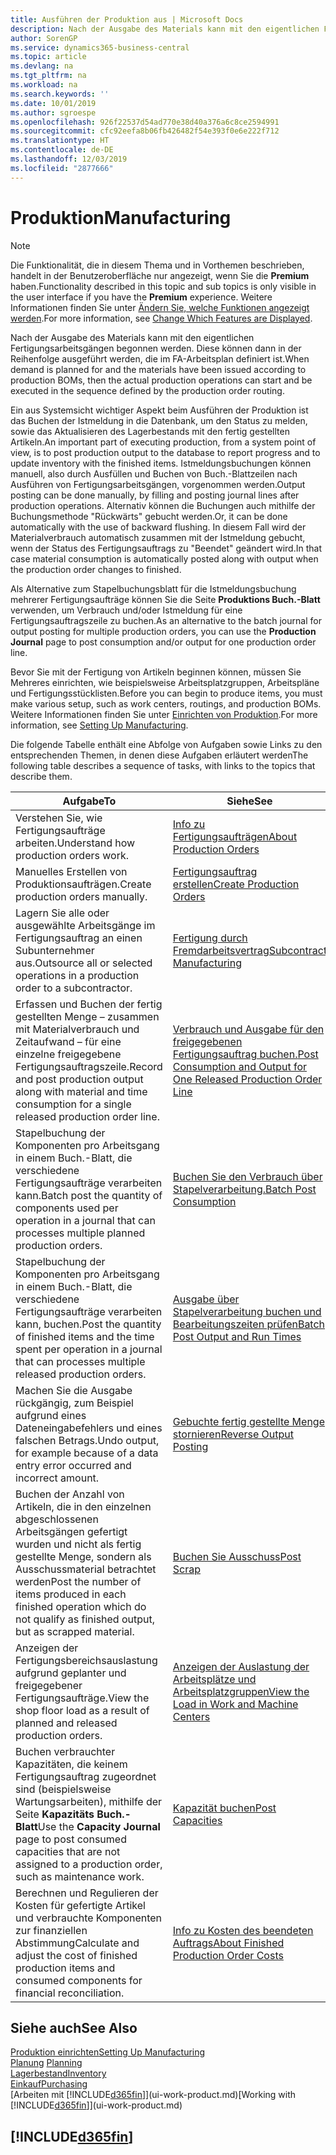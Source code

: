 ```yaml
---
title: Ausführen der Produktion aus | Microsoft Docs
description: Nach der Ausgabe des Materials kann mit den eigentlichen Fertigungsarbeitsgängen begonnen werden. Diese können dann in der Reihenfolge ausgeführt werden, die im FA-Arbeitsplan definiert ist.
author: SorenGP
ms.service: dynamics365-business-central
ms.topic: article
ms.devlang: na
ms.tgt_pltfrm: na
ms.workload: na
ms.search.keywords: ''
ms.date: 10/01/2019
ms.author: sgroespe
ms.openlocfilehash: 926f22537d54ad770e38d40a376a6c8ce2594991
ms.sourcegitcommit: cfc92eefa8b06fb426482f54e393f0e6e222f712
ms.translationtype: HT
ms.contentlocale: de-DE
ms.lasthandoff: 12/03/2019
ms.locfileid: "2877666"
---
```

# <a name="manufacturing"></a><span data-ttu-id="84de5-103">Produktion</span><span class="sxs-lookup"><span data-stu-id="84de5-103">Manufacturing</span></span>
> [!NOTE]
> <span data-ttu-id="84de5-104">Die Funktionalität, die in diesem Thema und in Vorthemen beschrieben, handelt in der Benutzeroberfläche nur angezeigt, wenn Sie die **Premium** haben.</span><span class="sxs-lookup"><span data-stu-id="84de5-104">Functionality described in this topic and sub topics is only visible in the user interface if you have the **Premium** experience.</span></span> <span data-ttu-id="84de5-105">Weitere Informationen finden Sie unter [Ändern Sie, welche Funktionen angezeigt werden](ui-experiences.md).</span><span class="sxs-lookup"><span data-stu-id="84de5-105">For more information, see [Change Which Features are Displayed](ui-experiences.md).</span></span>

<span data-ttu-id="84de5-106">Nach der Ausgabe des Materials kann mit den eigentlichen Fertigungsarbeitsgängen begonnen werden. Diese können dann in der Reihenfolge ausgeführt werden, die im FA-Arbeitsplan definiert ist.</span><span class="sxs-lookup"><span data-stu-id="84de5-106">When demand is planned for and the materials have been issued according to production BOMs, then the actual production operations can start and be executed in the sequence defined by the production order routing.</span></span>  

<span data-ttu-id="84de5-107">Ein aus Systemsicht wichtiger Aspekt beim Ausführen der Produktion ist das Buchen der Istmeldung in die Datenbank, um den Status zu melden, sowie das Aktualisieren des Lagerbestands mit den fertig gestellten Artikeln.</span><span class="sxs-lookup"><span data-stu-id="84de5-107">An important part of executing production, from a system point of view, is to post production output to the database to report progress and to update inventory with the finished items.</span></span> <span data-ttu-id="84de5-108">Istmeldungsbuchungen können manuell, also durch Ausfüllen und Buchen von Buch.-Blattzeilen nach Ausführen von Fertigungsarbeitsgängen, vorgenommen werden.</span><span class="sxs-lookup"><span data-stu-id="84de5-108">Output posting can be done manually, by filling and posting journal lines after production operations.</span></span> <span data-ttu-id="84de5-109">Alternativ können die Buchungen auch mithilfe der Buchungsmethode "Rückwärts" gebucht werden.</span><span class="sxs-lookup"><span data-stu-id="84de5-109">Or, it can be done automatically with the use of backward flushing.</span></span> <span data-ttu-id="84de5-110">In diesem Fall wird der Materialverbrauch automatisch zusammen mit der Istmeldung gebucht, wenn der Status des Fertigungsauftrags zu "Beendet" geändert wird.</span><span class="sxs-lookup"><span data-stu-id="84de5-110">In that case material consumption is automatically posted along with output when the production order changes to finished.</span></span>  

<span data-ttu-id="84de5-111">Als Alternative zum Stapelbuchungsblatt für die Istmeldungsbuchung mehrerer Fertigungsaufträge können Sie die Seite **Produktions Buch.-Blatt** verwenden, um Verbrauch und/oder Istmeldung für eine Fertigungsauftragszeile zu buchen.</span><span class="sxs-lookup"><span data-stu-id="84de5-111">As an alternative to the batch journal for output posting for multiple production orders, you can use the **Production Journal** page to post consumption and/or output for one production order line.</span></span>

<span data-ttu-id="84de5-112">Bevor Sie mit der Fertigung von Artikeln beginnen können, müssen Sie Mehreres einrichten, wie beispielsweise Arbeitsplatzgruppen, Arbeitspläne und Fertigungsstücklisten.</span><span class="sxs-lookup"><span data-stu-id="84de5-112">Before you can begin to produce items, you must make various setup, such as work centers, routings, and production BOMs.</span></span> <span data-ttu-id="84de5-113">Weitere Informationen finden Sie unter [Einrichten von Produktion](production-configure-production-processes.md).</span><span class="sxs-lookup"><span data-stu-id="84de5-113">For more information, see [Setting Up Manufacturing](production-configure-production-processes.md).</span></span>

<span data-ttu-id="84de5-114">Die folgende Tabelle enthält eine Abfolge von Aufgaben sowie Links zu den entsprechenden Themen, in denen diese Aufgaben erläutert werden</span><span class="sxs-lookup"><span data-stu-id="84de5-114">The following table describes a sequence of tasks, with links to the topics that describe them.</span></span>   

|<span data-ttu-id="84de5-115">**Aufgabe**</span><span class="sxs-lookup"><span data-stu-id="84de5-115">**To**</span></span>|<span data-ttu-id="84de5-116">**Siehe**</span><span class="sxs-lookup"><span data-stu-id="84de5-116">**See**</span></span>|  
|------------|-------------|  
|<span data-ttu-id="84de5-117">Verstehen Sie, wie Fertigungsaufträge arbeiten.</span><span class="sxs-lookup"><span data-stu-id="84de5-117">Understand how production orders work.</span></span>|[<span data-ttu-id="84de5-118">Info zu Fertigungsaufträgen</span><span class="sxs-lookup"><span data-stu-id="84de5-118">About Production Orders</span></span>](production-about-production-orders.md)|
|<span data-ttu-id="84de5-119">Manuelles Erstellen von Produktionsaufträgen.</span><span class="sxs-lookup"><span data-stu-id="84de5-119">Create production orders manually.</span></span>|[<span data-ttu-id="84de5-120">Fertigungsauftrag erstellen</span><span class="sxs-lookup"><span data-stu-id="84de5-120">Create Production Orders</span></span>](production-how-to-create-production-orders.md)|
|<span data-ttu-id="84de5-121">Lagern Sie alle oder ausgewählte Arbeitsgänge im Fertigungsauftrag an einen Subunternehmer aus.</span><span class="sxs-lookup"><span data-stu-id="84de5-121">Outsource all or selected operations in a production order to a subcontractor.</span></span>|[<span data-ttu-id="84de5-122">Fertigung durch Fremdarbeitsvertrag</span><span class="sxs-lookup"><span data-stu-id="84de5-122">Subcontract Manufacturing</span></span>](production-how-to-subcontract-manufacturing.md)|
|<span data-ttu-id="84de5-123">Erfassen und Buchen der fertig gestellten Menge – zusammen mit Materialverbrauch und Zeitaufwand – für eine einzelne freigegebene Fertigungsauftragszeile.</span><span class="sxs-lookup"><span data-stu-id="84de5-123">Record and post production output along with material and time consumption for a single released production order line.</span></span>|[<span data-ttu-id="84de5-124">Verbrauch und Ausgabe für den freigegebenen Fertigungsauftrag buchen.</span><span class="sxs-lookup"><span data-stu-id="84de5-124">Post Consumption and Output for One Released Production Order Line</span></span>](production-how-to-register-consumption-and-output.md)|  
|<span data-ttu-id="84de5-125">Stapelbuchung der Komponenten pro Arbeitsgang in einem Buch.-Blatt, die verschiedene Fertigungsaufträge verarbeiten kann.</span><span class="sxs-lookup"><span data-stu-id="84de5-125">Batch post the quantity of components used per operation in a journal that can processes multiple planned production orders.</span></span>|[<span data-ttu-id="84de5-126">Buchen Sie den Verbrauch über Stapelverarbeitung.</span><span class="sxs-lookup"><span data-stu-id="84de5-126">Batch Post Consumption</span></span>](production-how-to-post-consumption.md)|
|<span data-ttu-id="84de5-127">Stapelbuchung der Komponenten pro Arbeitsgang in einem Buch.-Blatt, die verschiedene Fertigungsaufträge verarbeiten kann, buchen.</span><span class="sxs-lookup"><span data-stu-id="84de5-127">Post the quantity of finished items and the time spent per operation in a journal that can processes multiple released production orders.</span></span>|[<span data-ttu-id="84de5-128">Ausgabe über Stapelverarbeitung buchen und Bearbeitungszeiten prüfen</span><span class="sxs-lookup"><span data-stu-id="84de5-128">Batch Post Output and Run Times</span></span>](production-how-to-post-output-quantity.md)|
|<span data-ttu-id="84de5-129">Machen Sie die Ausgabe rückgängig, zum Beispiel aufgrund eines Dateneingabefehlers und eines falschen Betrags.</span><span class="sxs-lookup"><span data-stu-id="84de5-129">Undo output, for example because of a data entry error occurred and incorrect amount.</span></span>  |[<span data-ttu-id="84de5-130">Gebuchte fertig gestellte Menge stornieren</span><span class="sxs-lookup"><span data-stu-id="84de5-130">Reverse Output Posting</span></span>](production-how-to-reverse-output-posting.md)|  
|<span data-ttu-id="84de5-131">Buchen der Anzahl von Artikeln, die in den einzelnen abgeschlossenen Arbeitsgängen gefertigt wurden und nicht als fertig gestellte Menge, sondern als Ausschussmaterial betrachtet werden</span><span class="sxs-lookup"><span data-stu-id="84de5-131">Post the number of items produced in each finished operation which do not qualify as finished output, but as scrapped material.</span></span>|[<span data-ttu-id="84de5-132">Buchen Sie Ausschuss</span><span class="sxs-lookup"><span data-stu-id="84de5-132">Post Scrap</span></span>](production-how-to-post-scrap.md)|
|<span data-ttu-id="84de5-133">Anzeigen der Fertigungsbereichsauslastung aufgrund geplanter und freigegebener Fertigungsaufträge.</span><span class="sxs-lookup"><span data-stu-id="84de5-133">View the shop floor load as a result of planned and released production orders.</span></span>|[<span data-ttu-id="84de5-134">Anzeigen der Auslastung der Arbeitsplätze und Arbeitsplatzgruppen</span><span class="sxs-lookup"><span data-stu-id="84de5-134">View the Load in Work and Machine Centers</span></span>](production-how-to-view-the-load-on-work-centers.md)|      
|<span data-ttu-id="84de5-135">Buchen verbrauchter Kapazitäten, die keinem Fertigungsauftrag zugeordnet sind (beispielsweise Wartungsarbeiten), mithilfe der Seite **Kapazitäts Buch.-Blatt**</span><span class="sxs-lookup"><span data-stu-id="84de5-135">Use the **Capacity Journal** page to post consumed capacities that are not assigned to a production order, such as maintenance work.</span></span>|[<span data-ttu-id="84de5-136">Kapazität buchen</span><span class="sxs-lookup"><span data-stu-id="84de5-136">Post Capacities</span></span>](production-how-to-post-capacities.md)|  
|<span data-ttu-id="84de5-137">Berechnen und Regulieren der Kosten für gefertigte Artikel und verbrauchte Komponenten zur finanziellen Abstimmung</span><span class="sxs-lookup"><span data-stu-id="84de5-137">Calculate and adjust the cost of finished production items and consumed components for financial reconciliation.</span></span>|[<span data-ttu-id="84de5-138">Info zu Kosten des beendeten Auftrags</span><span class="sxs-lookup"><span data-stu-id="84de5-138">About Finished Production Order Costs</span></span>](finance-about-finished-production-order-costs.md)|  

## <a name="see-also"></a><span data-ttu-id="84de5-139">Siehe auch</span><span class="sxs-lookup"><span data-stu-id="84de5-139">See Also</span></span>  
[<span data-ttu-id="84de5-140">Produktion einrichten</span><span class="sxs-lookup"><span data-stu-id="84de5-140">Setting Up Manufacturing</span></span>](production-configure-production-processes.md)  
<span data-ttu-id="84de5-141">[Planung](production-planning.md)    </span><span class="sxs-lookup"><span data-stu-id="84de5-141">[Planning](production-planning.md)    </span></span>  
[<span data-ttu-id="84de5-142">Lagerbestand</span><span class="sxs-lookup"><span data-stu-id="84de5-142">Inventory</span></span>](inventory-manage-inventory.md)  
[<span data-ttu-id="84de5-143">Einkauf</span><span class="sxs-lookup"><span data-stu-id="84de5-143">Purchasing</span></span>](purchasing-manage-purchasing.md)  
<span data-ttu-id="84de5-144">[Arbeiten mit [!INCLUDE[d365fin](includes/d365fin_md.md)]](ui-work-product.md)</span><span class="sxs-lookup"><span data-stu-id="84de5-144">[Working with [!INCLUDE[d365fin](includes/d365fin_md.md)]](ui-work-product.md)</span></span>

## [!INCLUDE[d365fin](includes/free_trial_md.md)]  
